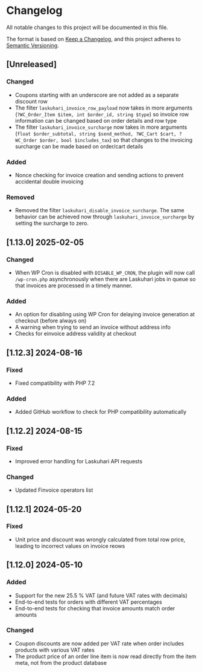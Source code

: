 # Changelog

All notable changes to this project will be documented in this file.

The format is based on [Keep a Changelog](https://keepachangelog.com/en/1.1.0/),
and this project adheres to [Semantic Versioning](https://semver.org/spec/v2.0.0.html).

## [Unreleased]

### Changed

- Coupons starting with an underscore are not added as a separate discount row
- The filter `laskuhari_invoice_row_payload` now takes in more arguments (`?WC_Order_Item $item, int $order_id, string $type`) so invoice row information can be changed based on order details and row type
- The filter `laskuhari_invoice_surcharge` now takes in more arguments (`float $order_subtotal, string $send_method, ?WC_Cart $cart, ?WC_Order $order, bool $includes_tax`) so that changes to the invoicing surcharge can be made based on order/cart details

### Added

- Nonce checking for invoice creation and sending actions to prevent accidental double invoicing

### Removed

- Removed the filter `laskuhari_disable_invoice_surcharge`. The same behavior can be achieved now through `laskuhari_invoice_surcharge` by setting the surcharge to zero.

## [1.13.0] 2025-02-05

### Changed

- When WP Cron is disabled with `DISABLE_WP_CRON`, the plugin will now call `/wp-cron.php` asynchronously when there are Laskuhari jobs in queue so that invoices are processed in a timely manner.

### Added

- An option for disabling using WP Cron for delaying invoice generation at checkout (before always on)
- A warning when trying to send an invoice without address info
- Checks for einvoice address validity at checkout

## [1.12.3] 2024-08-16

### Fixed

- Fixed compatibility with PHP 7.2

### Added

- Added GitHub workflow to check for PHP compatibility automatically

## [1.12.2] 2024-08-15

### Fixed

- Improved error handling for Laskuhari API requests

### Changed

- Updated Finvoice operators list

## [1.12.1] 2024-05-20

### Fixed

- Unit price and discount was wrongly calculated from total row price, leading to incorrect values on invoice reows

## [1.12.0] 2024-05-10

### Added

- Support for the new 25.5 % VAT (and future VAT rates with decimals)
- End-to-end tests for orders with different VAT percentages
- End-to-end tests for checking that invoice amounts match order amounts

### Changed

- Coupon discounts are now added per VAT rate when order includes products with various VAT rates
- The product price of an order line item is now read directly from the item meta, not from the product database
